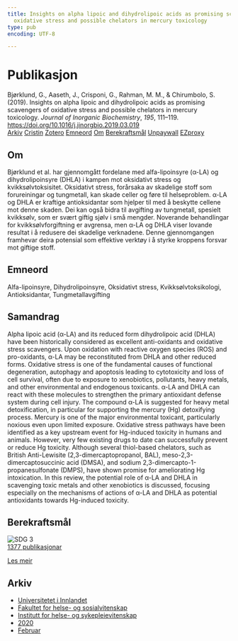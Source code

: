 ```yaml
---
title: Insights on alpha lipoic and dihydrolipoic acids as promising scavengers of
  oxidative stress and possible chelators in mercury toxicology
type: pub
encoding: UTF-8

---
```

<h1>Publikasjon</h1>
<article id="csl-bib-container-B83I8P8V" class="csl-bib-container">
  <div class="csl-bib-body"> <div class="csl-entry">Bjørklund, G., Aaseth, J., Crisponi, G., Rahman, M. M., &#38; Chirumbolo, S. (2019). Insights on alpha lipoic and dihydrolipoic acids as promising scavengers of oxidative stress and possible chelators in mercury toxicology. <i>Journal of Inorganic Biochemistry</i>, <i>195</i>, 111–119. <a href="https://doi.org/10.1016/j.jinorgbio.2019.03.019">https://doi.org/10.1016/j.jinorgbio.2019.03.019</a></div> </div>
  <div class="csl-bib-buttons">
    <a href="#taxonomy-article-B83I8P8V" alt="archive" class="csl-bib-button">Arkiv</a>
    <a href="https://app.cristin.no/results/show.jsf?id=1790069" alt="Cristin" class="csl-bib-button">Cristin</a>
    <a href="http://zotero.org/groups/5881554/items/B83I8P8V" alt="Zotero" class="csl-bib-button">Zotero</a>
    <a href="#keywords-article-B83I8P8V" alt="keywords" class="csl-bib-button">Emneord</a>
    <a href="#about-article-B83I8P8V" alt="about_pub" class="csl-bib-button">Om</a>
    <a href="#sdg-article-B83I8P8V" alt="sdg" class="csl-bib-button">Berekraftsmål</a>
    <a href="https://doi.org/10.1016/j.jinorgbio.2019.03.019" alt="Unpaywall" class="csl-bib-button">Unpaywall</a>
    <a href="https://doi.org/10.1016/j.jinorgbio.2019.03.019" alt="EZproxy" class="csl-bib-button">EZproxy</a>
  </div>
  <div id="csl-bib-meta-container-B83I8P8V"></div>
</article>
<div id="csl-bib-meta-B83I8P8V" class="csl-bib-meta">
  <article id="about-article-B83I8P8V" class="about_pub-article">
    <h1>Om</h1>
    Bjørklund et al. har gjennomgått fordelane med alfa-lipoinsyre (α-LA) og dihydrolipoinsyre (DHLA) i kampen mot oksidativt stress og kvikksølvtoksisitet. Oksidativt stress, forårsaka av skadelige stoff som forureiningar og tungmetall, kan skade celler og føre til helseproblem. α-LA og DHLA er kraftige antioksidantar som hjelper til med å beskytte cellene mot denne skaden. Dei kan også bidra til avgifting av tungmetall, spesielt kvikksølv, som er svært giftig sjølv i små mengder. Noverande behandlingar for kvikksølvforgiftning er avgrensa, men α-LA og DHLA viser lovande resultat i å redusere dei skadelige verknadene. Denne gjennomgangen framhevar deira potensial som effektive verktøy i å styrke kroppens forsvar mot giftige stoff.
  </article>
  <article id="keywords-article-B83I8P8V" class="keywords-article">
    <h1>Emneord</h1>
    Alfa-lipoinsyre, Dihydrolipoinsyre, Oksidativt stress, Kvikksølvtoksikologi, Antioksidantar, Tungmetallavgifting
  </article>
  <article id="abstract-article-B83I8P8V" class="abstract-article">
    <h1>Samandrag</h1>
    Alpha lipoic acid (α-LA) and its reduced form dihydrolipoic acid (DHLA) have been historically considered as excellent anti-oxidants and oxidative stress scavengers. Upon oxidation with reactive oxygen species (ROS) and pro-oxidants, α-LA may be reconstituted from DHLA and other reduced forms. Oxidative stress is one of the fundamental causes of functional degeneration, autophagy and apoptosis leading to cytotoxicity and loss of cell survival, often due to exposure to xenobiotics, pollutants, heavy metals, and other environmental and endogenous toxicants. α-LA and DHLA can react with these molecules to strengthen the primary antioxidant defense system during cell injury. The compound α-LA is suggested for heavy metal detoxification, in particular for supporting the mercury (Hg) detoxifying process. Mercury is one of the major environmental toxicant, particularly noxious even upon limited exposure. Oxidative stress pathways have been identified as a key upstream event for Hg-induced toxicity in humans and animals. However, very few existing drugs to date can successfully prevent or reduce Hg toxicity. Although several thiol-based chelators, such as British Anti-Lewisite (2,3-dimercaptopropanol, BAL), meso-2,3-dimercaptosuccinic acid (DMSA), and sodium 2,3-dimercapto-1-propanesulfonate (DMPS), have shown promise for ameliorating Hg intoxication. In this review, the potential role of α-LA and DHLA in scavenging toxic metals and other xenobiotics is discussed, focusing especially on the mechanisms of actions of α-LA and DHLA as potential antioxidants towards Hg-induced toxicity.
  </article>
  <article id="sdg-article-B83I8P8V" class="sdg-article">
    <h1>Berekraftsmål</h1>
    <div class="sdg-container"><div id="sdg3" class="sdg">
        <img src="{{< params subfolder >}}images/sdg/sdg03_nn.png" class="image" alt="SDG 3">
        <div class="sdg-overlay">
          <a href="{{< params subfolder >}}nn/archive/?sdg=3#archive" class="sdg-publication-count"><span>1377</span> publikasjonar</a>
          <p><a href="https://fn.no/om-fn/fns-baerekraftsmaal/god-helse-og-livskvalitet?lang=nno-NO" class="sdg-read-more">Les meir</a></p>
        </div>
      </div></div>
  </article>
  <article id="taxonomy-article-B83I8P8V" class="taxonomy-article">
    <h1>Arkiv</h1>
    <ul>
      <li><a href="{{< params subfolder >}}nn/archive/?key=3DCRN523">Universitetet i Innlandet</a></li>
      <li><a href="{{< params subfolder >}}nn/archive/?key=IDKFS3MX">Fakultet for helse- og sosialvitenskap</a></li>
      <li><a href="{{< params subfolder >}}nn/archive/?key=GTV4ECMZ">Institutt for helse- og sykepleievitenskap</a></li>
      <li><a href="{{< params subfolder >}}nn/archive/?key=LNJIKLR2">2020</a></li>
      <li><a href="{{< params subfolder >}}nn/archive/?key=N8B9UQSD">Februar</a></li>
    </ul>
  </article>
</div>
